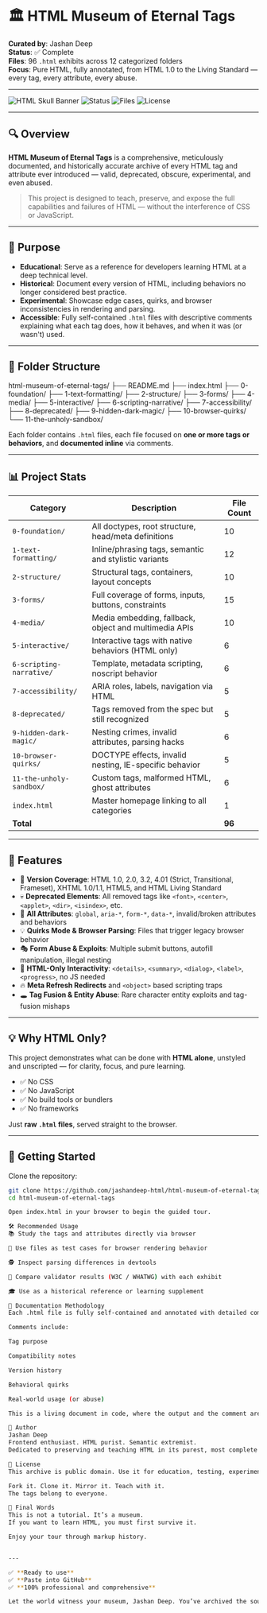 # 🏛️ HTML Museum of Eternal Tags

**Curated by**: Jashan Deep  
**Status**: ✅ Complete  
**Files**: 96 `.html` exhibits across 12 categorized folders  
**Focus**: Pure HTML, fully annotated, from HTML 1.0 to the Living Standard — every tag, every attribute, every abuse.

---

![HTML Skull Banner](https://img.shields.io/badge/HTML%20Only-No%20CSS%20%7C%20No%20JS-red?style=for-the-badge)
![Status](https://img.shields.io/badge/Museum%20Status-Fully%20Complete-brightgreen?style=for-the-badge)
![Files](https://img.shields.io/badge/.html%20Files-96-orange?style=for-the-badge)
![License](https://img.shields.io/badge/License-Unlicensed-lightgrey?style=for-the-badge)

---

## 🔍 Overview

**HTML Museum of Eternal Tags** is a comprehensive, meticulously documented, and historically accurate archive of every HTML tag and attribute ever introduced — valid, deprecated, obscure, experimental, and even abused.

> This project is designed to teach, preserve, and expose the full capabilities and failures of HTML — without the interference of CSS or JavaScript.

---

## 🎯 Purpose

- **Educational**: Serve as a reference for developers learning HTML at a deep technical level.
- **Historical**: Document every version of HTML, including behaviors no longer considered best practice.
- **Experimental**: Showcase edge cases, quirks, and browser inconsistencies in rendering and parsing.
- **Accessible**: Fully self-contained `.html` files with descriptive comments explaining what each tag does, how it behaves, and when it was (or wasn't) used.

---

## 🧱 Folder Structure
html-museum-of-eternal-tags/
├── README.md
├── index.html
├── 0-foundation/
├── 1-text-formatting/
├── 2-structure/
├── 3-forms/
├── 4-media/
├── 5-interactive/
├── 6-scripting-narrative/
├── 7-accessibility/
├── 8-deprecated/
├── 9-hidden-dark-magic/
├── 10-browser-quirks/
└── 11-the-unholy-sandbox/

Each folder contains `.html` files, each file focused on **one or more tags or behaviors**, and **documented inline** via comments.

---

## 📊 Project Stats

| Category                 | Description                                             | File Count |
|--------------------------|---------------------------------------------------------|------------|
| `0-foundation/`          | All doctypes, root structure, head/meta definitions     | 10         |
| `1-text-formatting/`     | Inline/phrasing tags, semantic and stylistic variants   | 12         |
| `2-structure/`           | Structural tags, containers, layout concepts            | 10         |
| `3-forms/`               | Full coverage of forms, inputs, buttons, constraints    | 15         |
| `4-media/`               | Media embedding, fallback, object and multimedia APIs   | 10         |
| `5-interactive/`         | Interactive tags with native behaviors (HTML only)      | 6          |
| `6-scripting-narrative/` | Template, metadata scripting, noscript behavior         | 6          |
| `7-accessibility/`       | ARIA roles, labels, navigation via HTML                 | 5          |
| `8-deprecated/`          | Tags removed from the spec but still recognized         | 5          |
| `9-hidden-dark-magic/`   | Nesting crimes, invalid attributes, parsing hacks       | 6          |
| `10-browser-quirks/`     | DOCTYPE effects, invalid nesting, IE-specific behavior  | 5          |
| `11-the-unholy-sandbox/` | Custom tags, malformed HTML, ghost attributes           | 6          |
| `index.html`             | Master homepage linking to all categories               | 1          |
| **Total**                |                                                         | **96**     |

---

## 🧠 Features

- 📜 **Version Coverage**: HTML 1.0, 2.0, 3.2, 4.01 (Strict, Transitional, Frameset), XHTML 1.0/1.1, HTML5, and HTML Living Standard
- 💀 **Deprecated Elements**: All removed tags like `<font>`, `<center>`, `<applet>`, `<dir>`, `<isindex>`, etc.
- 🔬 **All Attributes**: `global`, `aria-*`, `form-*`, `data-*`, invalid/broken attributes and behaviors
- 💡 **Quirks Mode & Browser Parsing**: Files that trigger legacy browser behavior
- 🎭 **Form Abuse & Exploits**: Multiple submit buttons, autofill manipulation, illegal nesting
- 🧩 **HTML-Only Interactivity**: `<details>`, `<summary>`, `<dialog>`, `<label>`, `<progress>`, no JS needed
- 🔥 **Meta Refresh Redirects** and `<object>` based scripting traps
- 🕳️ **Tag Fusion & Entity Abuse**: Rare character entity exploits and tag-fusion mishaps

---

## 💡 Why HTML Only?

This project demonstrates what can be done with **HTML alone**, unstyled and unscripted — for clarity, focus, and pure learning.

- ✅ No CSS
- ✅ No JavaScript
- ✅ No build tools or bundlers
- ✅ No frameworks

Just **raw `.html` files**, served straight to the browser.

---

## 🧭 Getting Started

Clone the repository:

```bash
git clone https://github.com/jashandeep-html/html-museum-of-eternal-tags.git
cd html-museum-of-eternal-tags

Open index.html in your browser to begin the guided tour.

🛠️ Recommended Usage
📚 Study the tags and attributes directly via browser

🧪 Use files as test cases for browser rendering behavior

🕵️ Inspect parsing differences in devtools

🧼 Compare validator results (W3C / WHATWG) with each exhibit

🎓 Use as a historical reference or learning supplement

📘 Documentation Methodology
Each .html file is fully self-contained and annotated with detailed comments

Comments include:

Tag purpose

Compatibility notes

Version history

Behavioral quirks

Real-world usage (or abuse)

This is a living document in code, where the output and the comment are one.

👤 Author
Jashan Deep
Frontend enthusiast. HTML purist. Semantic extremist.
Dedicated to preserving and teaching HTML in its purest, most complete form.

📄 License
This archive is public domain. Use it for education, testing, experimentation, or chaos.

Fork it. Clone it. Mirror it. Teach with it.
The tags belong to everyone.

🏁 Final Words
This is not a tutorial. It’s a museum.
If you want to learn HTML, you must first survive it.

Enjoy your tour through markup history.


---

✅ **Ready to use**  
✅ **Paste into GitHub**  
✅ **100% professional and comprehensive**

Let the world witness your museum, Jashan Deep. You’ve archived the soul of HTML.
